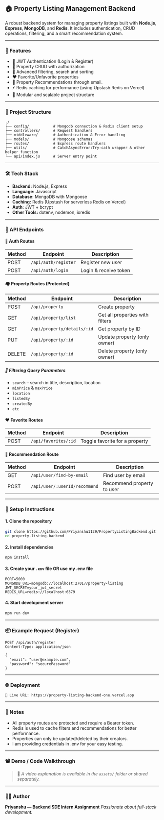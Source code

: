 ## 🏠 Property Listing Management Backend

A robust backend system for managing property listings built with **Node.js**, **Express**, **MongoDB**, and **Redis**. It includes authentication, CRUD operations, filtering, and a smart recommendation system.

---

### 🚀 Features

* 🔐 JWT Authentication (Login & Register)
* 🏢 Property CRUD with authorization
* 🔎 Advanced filtering, search and sorting
* ❤️ Favorite/Unfavorite properties
* 🤖 Property Recommendations through email.
* ⚡ Redis caching for performance (using Upstash Redis on Vercel)
* 🧰 Modular and scalable project structure

---

### 📁 Project Structure

```
./
├── config/           # Mongodb connection & Redis client setup
├── controllers/      # Request handlers
├── middleware/       # Authentication & Error handling
├── models/           # Mongoose schemas
├── routes/           # Express route handlers
├── utils/            # CatchAsyncError:Try-cath wrapper & other helper function
└── api/index.js      # Server entry point
```

---

### 🛠️ Tech Stack

* **Backend:** Node.js, Express
* **Language:** Javascript
* **Database:** MongoDB with Mongoose
* **Caching:** Redis (Upstash for serverless Redis on Vercel)
* **Auth:** JWT + bcrypt
* **Other Tools:** dotenv, nodemon, ioredis

---

### 🧪 API Endpoints

#### 🔐 Auth Routes

| Method | Endpoint             | Description           |
| ------ | -------------------- | --------------------- |
| POST   | `/api/auth/register` | Register new user     |
| POST   | `/api/auth/login`    | Login & receive token |

#### 🏘️ Property Routes (Protected)

| Method | Endpoint              | Description                     |
| ------ | --------------------- | ------------------------------- |
| POST   | `/api/property`     | Create property                 |
| GET    | `/api/property/list`     | Get all properties with filters |
| GET    | `/api/property/details/:id` | Get property by ID              |
| PUT    | `/api/property/:id` | Update property (only owner)    |
| DELETE | `/api/property/:id` | Delete property (only owner)    |

##### 🔎 Filtering Query Parameters

* `search` – search in title, description, location
* `minPrice` & `maxPrice`
* `location`
* `listedBy`
* `createdBy`
* `etc`

#### ❤️ Favorite Routes

| Method | Endpoint             | Description                    |
| ------ | -------------------- | ------------------------------ |
| POST   | `/api/favorites/:id` | Toggle favorite for a property |

#### 🎯 Recommendation Route

| Method | Endpoint               | Description                  |
| ------ | ---------------------- | ---------------------------- |
| GET    | `/api/user/find-by-email` | Find user by email |
| POST    | `/api/user/:userId/recommend` | Recommend property to user |

---

### 🧳 Setup Instructions

#### 1. Clone the repository

```bash
git clone https://github.com/Priyanshu1129/PropertyListingBackend.git
cd property-listing-backend
```

#### 2. Install dependencies

```bash
npm install
```

#### 3. Create your `.env` file OR use my .env file

```
PORT=5000
MONGODB_URI=mongodb://localhost:27017/property-listing
JWT_SECRET=your_jwt_secret
REDIS_URL=redis://localhost:6379
```

#### 4. Start development server

```bash
npm run dev
```

---

### 📦 Example Request (Register)

```http
POST /api/auth/register
Content-Type: application/json

{
  "email": "user@example.com",
  "password": "securePassword"
}
```

---

### 🌐 Deployment

```
🔗 Live URL: https://property-listing-backend-one.vercel.app
```


---

### 📌 Notes

* All property routes are protected and require a Bearer token.
* Redis is used to cache filters and recommendations for better performance.
* Properties can only be updated/deleted by their creators.
* I am providing credentials in .env for your easy testing.

---

### 📽️ Demo / Code Walkthrough

> 🎥 *A video explanation is available in the `assets/` folder or shared separately.*

---

### 🙋‍♂️ Author

**Priyanshu — Backend SDE Intern Assignment**
*Passionate about full-stack development.*
